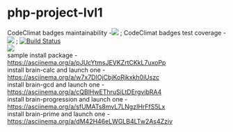 # php-project-lvl1
CodeClimat badges maintainability -<a href="https://codeclimate.com/github/ljapkin-roman/php-project-lvl1/maintainability"><img src="https://api.codeclimate.com/v1/badges/c5f8ef19c43333cf2a22/maintainability" /></a> ;
CodeClimat badges test coverage - <a href="https://codeclimate.com/github/ljapkin-roman/php-project-lvl1/test_coverage"><img src="https://api.codeclimate.com/v1/badges/c5f8ef19c43333cf2a22/test_coverage" /></a> ;
[![Build Status](https://travis-ci.org/ljapkin-roman/php-project-lvl1.svg?branch=master)](https://travis-ci.org/ljapkin-roman/php-project-lvl1) <br/>
<a href="https://codeclimate.com/github/ljapkin-roman/php-project-lvl1/maintainability"><img src="https://api.codeclimate.com/v1/badges/c5f8ef19c43333cf2a22/maintainability" /></a> <br/>
sample install package - https://asciinema.org/a/pJUcYtmsJEVKZrtCKkL7uxoPp <br/>
install brain-calc and launch one - https://asciinema.org/a/w7x7DIOjCbjKoRjkxkh0iUszc<br/>
install brain-gcd and launch one - https://asciinema.org/a/cQBlHwEThruSiLtDErgvibRA4<br/>
install brain-progression and launch one - https://asciinema.org/a/sfUMATs8mvL7LNgzIHrFfS5Lx<br/>
install brain-prime and launch one - https://asciinema.org/a/dM42H46eLWGLB4LTw2As4Zziv<br/>
